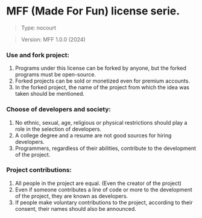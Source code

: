 # MFF (Made For Fun) license serie.
> Type: nocourt

> Version: MFF 1.0.0 (2024)

### Use and fork project:
1. Programs under this license can be forked by anyone, but the forked programs must be open-source.
2. Forked projects can be sold or monetized even for premium accounts. 
3. In the forked project, the name of the project from which the idea was taken should be mentioned.

### Choose of developers and society:
1. No ethnic, sexual, age, religious or physical restrictions should play a role in the selection of developers.
2. A college degree and a resume are not good sources for hiring developers.
3. Programmers, regardless of their abilities, contribute to the development of the project.

### Project contributions:
1. All people in the project are equal. (Even the creator of the project)
2. Even if someone contributes a line of code or more to the development of the project, they are known as developers.
3. If people make voluntary contributions to the project, according to their consent, their names should also be announced.

